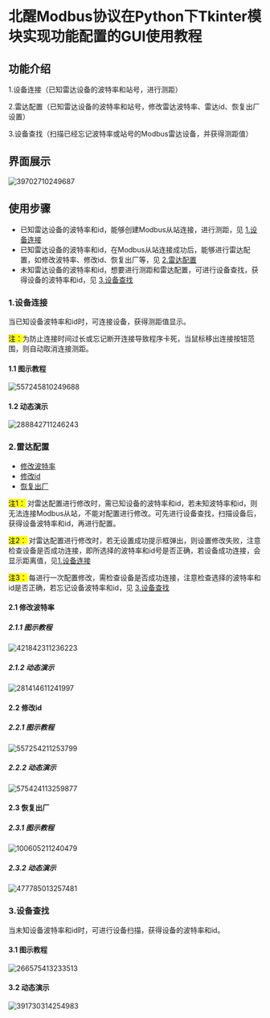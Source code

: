 # 北醒Modbus协议在Python下Tkinter模块实现功能配置的GUI使用教程

## 功能介绍
1.设备连接（已知雷达设备的波特率和站号，进行测距）

2.雷达配置（已知雷达设备的波特率和站号，修改雷达波特率、雷达id、恢复出厂设置）

3.设备查找（扫描已经忘记波特率或站号的Modbus雷达设备，并获得测距值）
## 界面展示
![39702710249687](https://github.com/ahhlyy/lidar_project_gui/assets/76689985/bf8f1cb5-2d2d-4463-9489-1284c9badd2a)


## 使用步骤
+ 已知雷达设备的波特率和id，能够创建Modbus从站连接，进行测距，见 [1.设备连接](#1)
+ 已知雷达设备的波特率和id，在Modbus从站连接成功后，能够进行雷达配置，如修改波特率、修改id、恢复出厂等，见 [2.雷达配置](#2)
+ 未知雷达设备的波特率和id，想要进行测距和雷达配置，可进行设备查找，获得设备的波特率和id，见 [3.设备查找](#3)


<a id=1> </a>
### 1.设备连接
当已知设备波特率和id时，可连接设备，获得测距值显示。

<mark>注：</mark>为防止连接时间过长或忘记断开连接导致程序卡死，当鼠标移出连接按钮范围，则自动取消连接测距。

#### 1.1 图示教程
![557245810249688](https://github.com/ahhlyy/lidar_project_gui/assets/76689985/ece6ffad-eb73-443c-9d50-f3b4fc8827ed)
#### 1.2 动态演示
![288842711246243](https://github.com/ahhlyy/lidar_project_gui/assets/76689985/3b8c4583-c953-4f09-b20d-18f64dd67a2c)

<a id=2> </a>
### 2.雷达配置
+ [修改波特率](#2.1)
+ [修改id](#2.2)
+ [恢复出厂](#2.3)

<mark>注1：</mark> 对雷达配置进行修改时，需已知设备的波特率和id，若未知波特率和id，则无法连接Modbus从站，不能对配置进行修改。可先进行设备查找，扫描设备后，获得设备波特率和id，再进行配置。

<mark>注2：</mark> 对雷达配置进行修改时，若无设置成功提示框弹出，则设置修改失败，注意检查设备是否成功连接，即所选择的波特率和id号是否正确，若设备成功连接，会显示距离值，见[1.设备连接](#1)

<mark>注3：</mark> 每进行一次配置修改，需检查设备是否成功连接，注意检查选择的波特率和id是否正确，若忘记设备波特率和id，见 [3.设备查找](#3)

<a id=2.1> </a>
#### 2.1 修改波特率
##### 2.1.1 图示教程
![421842311236223](https://github.com/ahhlyy/lidar_project_gui/assets/76689985/0e1f7b49-2806-465d-b071-3dc46eee13cc)
##### 2.1.2 动态演示
![281414611241997](https://github.com/ahhlyy/lidar_project_gui/assets/76689985/2ef869eb-cc48-4369-86e9-54a7f3b7d6a7)

<a id=2.2> </a>
#### 2.2 修改id
##### 2.2.1 图示教程
![557254211253799](https://github.com/ahhlyy/lidar_project_gui/assets/76689985/76193728-0869-427a-94ad-0aa6e00ff5e5)
##### 2.2.2 动态演示
![575424113259877](https://github.com/ahhlyy/lidar_project_gui/assets/76689985/50cbb039-22cc-4601-9f68-ebb198b3b2f0)

<a id=2.3> </a>
#### 2.3 恢复出厂
##### 2.3.1 图示教程
![100605211240479](https://github.com/ahhlyy/lidar_project_gui/assets/76689985/d8ac0bec-5629-4218-9f26-d8a49069c17c)
##### 2.3.2 动态演示
![477785013257481](https://github.com/ahhlyy/lidar_project_gui/assets/76689985/f731318c-00de-4686-a3ce-910f27a55aa7)

<a id=3> </a>
### 3.设备查找
当未知设备波特率和id时，可进行设备扫描，获得设备的波特率和id。
#### 3.1 图示教程
![266575413233513](https://github.com/ahhlyy/lidar_project_gui/assets/76689985/139b84ec-f5bd-4dbd-9ba8-6ed784e36898)
#### 3.2 动态演示
![391730314254983](https://github.com/ahhlyy/lidar_project_gui/assets/76689985/4446ac92-9c53-49ec-ab01-bb7270e24dec)
